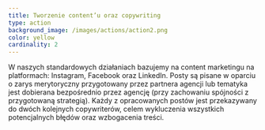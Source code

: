 ```yaml
---
title: Tworzenie content’u oraz copywriting
type: action
background_image: /images/actions/action2.png
color: yellow
cardinality: 2
---
```

W naszych standardowych działaniach bazujemy na content marketingu na platformach: Instagram, Facebook oraz LinkedIn. Posty są pisane w oparciu o zarys merytoryczny przygotowany przez partnera agencji lub tematyka jest dobierana bezpośrednio przez agencję (przy zachowaniu spójności z przygotowaną strategią). Każdy z opracowanych postów jest przekazywany do dwóch kolejnych copywriterów, celem wykluczenia wszystkich potencjalnych błędów oraz wzbogacenia treści.
